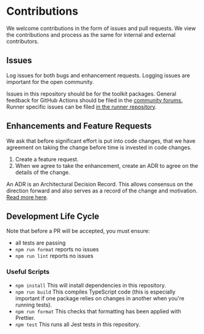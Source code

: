 # Contributions

We welcome contributions in the form of issues and pull requests.  We view the contributions and process as the same for internal and external contributors.

## Issues

Log issues for both bugs and enhancement requests.  Logging issues are important for the open community.

Issues in this repository should be for the toolkit packages. General feedback for GitHub Actions should be filed in the [community forums.](https://github.community/t5/GitHub-Actions/bd-p/actions) Runner specific issues can be filed [in the runner repository](https://github.com/actions/runner).

## Enhancements and Feature Requests

We ask that before significant effort is put into code changes, that we have agreement on taking the change before time is invested in code changes. 

1. Create a feature request. 
2. When we agree to take the enhancement, create an ADR to agree on the details of the change.

An ADR is an Architectural Decision Record.  This allows consensus on the direction forward and also serves as a record of the change and motivation. [Read more here](../docs/adrs/README.md).

## Development Life Cycle

Note that before a PR will be accepted, you must ensure:
- all tests are passing
- `npm run format` reports no issues
- `npm run lint` reports no issues

### Useful Scripts

- `npm install` This will install dependencies in this repository.
- `npm run build` This compiles TypeScript code (this is especially important if one package relies on changes in another when you're running tests).
- `npm run format` This checks that formatting has been applied with Prettier.
- `npm test` This runs all Jest tests in this repository.


